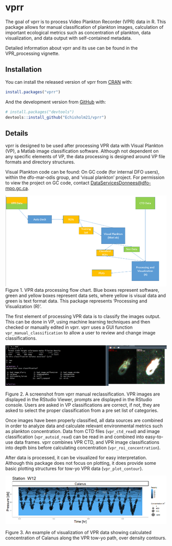 
<!-- README.md is generated from README.Rmd. Please edit that file -->

# vprr

<!-- badges: start -->

<!-- badges: end -->

The goal of vprr is to process Video Plankton Recorder (VPR) data in R.
This package allows for manual classification of plankton images,
calculation of important ecological metrics such as concentration of
plankton, data visualization, and data output with self-contained
metadata.

Detailed information about vprr and its use can be found in the
VPR\_processing vignette.

## Installation

You can install the released version of vprr from
[CRAN](https://CRAN.R-project.org) with:

``` r
install.packages("vprr")
```

And the development version from [GitHub](https://github.com/) with:

``` r
# install.packages("devtools")
devtools::install_github("Echisholm21/vprr")
```

## Details

vprr is designed to be used after processing VPR data with Visual
Plankton (VP), a Matlab image classification software. Although not
dependent on any specific elements of VP, the data processing is
designed around VP file formats and directory structures.

Visual Plankton code can be found: On GC code (for internal DFO users),
within the dfo-mar-odis group, and ‘visual plankton’ project. For
permission to view the project on GC code, contact
<DataServicesDonnees@dfo-mpo.gc.ca>.

![](vignettes/vp_flowchart.png) Figure 1. VPR data processing flow
chart. Blue boxes represent software, green and yellow boxes represent
data sets, where yellow is visual data and green is text format data.
This package represents ‘Processing and Visualization (R)’.

The first element of processing VPR data is to classify the images
output. This can be done in VP, using machine learning techniques and
then checked or manually edited in vprr. vprr uses a GUI function
`vpr_manual_classification` to allow a user to review and change image
classifications.

![](vignettes/clf_check_3.png)

Figure 2. A screenshot from vprr manual reclassification. VPR images are
displayed in the RStudio Viewer, prompts are displayed in the RStudio
console. Users are asked in VP classifications are correct, if not, they
are asked to select the proper classification from a pre set list of
categories.

Once images have been properly classified, all data sources are combined
in order to analyze data and calculate relevant environmental metrics
such as plankton concentration. Data from CTD files (`vpr_ctd_read`) and
image classification (`vpr_autoid_read`) can be read in and combined
into easy-to-use data frames. vprr combines VPR CTD, and VPR image
classifications into depth bins before calculating concentration
(`vpr_roi_concentration`).

After data is processed, it can be visualized for easy interpretation.
Although this package does not focus on plotting, it does provide some
basic plotting structures for tow-yo VPR data (`vpr_plot_contour`).

![](vignettes/conPlot_cal_dens.png)

Figure 3. An example of visualization of VPR data showing calculated
concentration of Calanus along the VPR tow-yo path, over density
contours.
